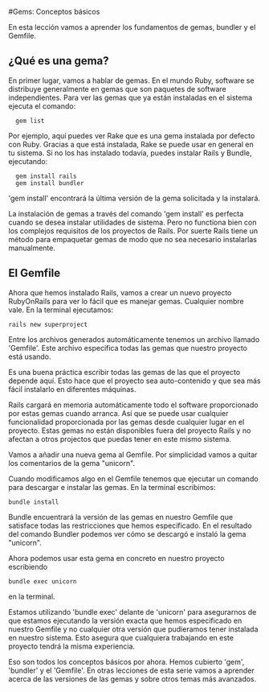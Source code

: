 #Gems: Conceptos básicos

En esta lección vamos a aprender los fundamentos de gemas, bundler y el Gemfile.

## ¿Qué es una gema?

En primer lugar, vamos a hablar de gemas. En el mundo Ruby, software se distribuye generalmente en gemas que son paquetes de software independientes.
Para ver las gemas que ya están instaladas en el sistema ejecuta el comando:
```
  gem list
```

Por ejemplo, aquí puedes ver Rake que es una gema instalada por defecto con Ruby. Gracias a que está instalada, Rake se puede usar en general en tu sistema.
Si no los has instalado todavía, puedes instalar Rails y Bundle, ejecutando:
```
  gem install rails
  gem install bundler
```

'gem install' encontrará la última versión de la gema solicitada y la instalará.

La instalación de gemas a través del comando 'gem install' es perfecta cuando se desea instalar utilidades de sistema. Pero no functiona bien con los complejos requisitos de los proyectos de Rails. Por suerte Rails tiene un método para empaquetar gemas de modo que no sea necesario instalarlas manualmente.

## El Gemfile

Ahora que hemos instalado Rails, vamos a crear un nuevo proyecto RubyOnRails para ver lo fácil que es manejar gemas. Cualquier nombre vale. En la terminal ejecutamos:
```
rails new superproject
```

Entre los archivos generados automáticamente tenemos un archivo llamado 'Gemfile'.
Este archivo especifica todas las gemas que nuestro proyecto está usando.

Es una buena práctica escribir todas las gemas de las que el proyecto depende aquí. Esto hace que el proyecto sea auto-contenido y que sea más fácil instalarlo en diferentes máquinas.

Rails cargará en memoria automáticamente todo el software proporcionado por estas gemas cuando arranca. Así que se puede usar cualquier funcionalidad proporcionada por las gemas desde cualquier lugar en el proyecto. Estas gemas no están disponibles fuera del proyecto Rails y no afectan a otros projectos que puedas tener en este mismo sistema.

Vamos a añadir una nueva gema al Gemfile. Por simplicidad vamos a quitar los comentarios de la gema "unicorn".

Cuando modificamos algo en el Gemfile tenemos que ejecutar un comando para descargar  e instalar las gemas. En la terminal escribimos:
```
bundle install
```

Bundle encuentrará la versión de las gemas en nuestro Gemfile que satisface todas las restricciones que hemos especificado.
En el resultado del comando Bundler podemos ver cómo se descargó e instaló la gema "unicorn".

Ahora podemos usar esta gema en concreto en nuestro proyecto escribiendo
```
bundle exec unicorn
```
en la terminal.

Estamos utilizando 'bundle exec' delante de 'unicorn' para asegurarnos de que estamos ejecutando la versión exacta que hemos especificado en nuestro Gemfile y no cualquier otra versión que pudieramos tener instalada en nuestro sistema. Esto asegura que cualquiera trabajando en este proyecto tendrá la misma experiencia.

Eso son todos los conceptos básicos por ahora. Hemos cubierto 'gem', 'bundler' y el 'Gemfile'. En otras lecciones de esta serie vamos a aprender acerca de las versiones de las gemas y sobre otros temas más avanzados.

